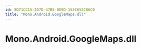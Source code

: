```yaml
---
id: 8D71CC15-2D7D-47B5-8D9D-153C652C86C0
title: "Mono.Android.GoogleMaps.dll"
---
```


# Mono.Android.GoogleMaps.dll
